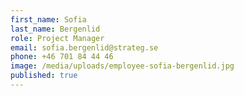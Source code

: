 ```yaml
---
first_name: Sofia
last_name: Bergenlid
role: Project Manager
email: sofia.bergenlid@strateg.se
phone: +46 701 84 44 46
image: /media/uploads/employee-sofia-bergenlid.jpg
published: true
---
```

